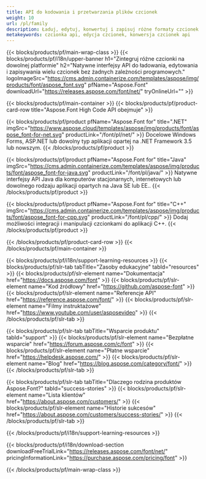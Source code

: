 ```yaml
---
title: API do kodowania i przetwarzania plików czcionek
weight: 10
url: /pl/family
description: Ładuj, edytuj, konwertuj i zapisuj różne formaty czcionek na dowolnej platformie bez żadnych innych zależności oprogramowania dzięki rozwiązaniom dla .NET, C++ i Java
metakeywords: czcionka api, edycja czcionek, konwersja czcionek api
---
```


{{< blocks/products/pf/main-wrap-class >}}
{{< blocks/products/pf/i18n/upper-banner h1="Zintegruj różne czcionki na dowolnej platformie" h2="Natywne interfejsy API do ładowania, edytowania i zapisywania wielu czcionek bez żadnych zależności programowych." logoImageSrc="https://cms.admin.containerize.com/templates/aspose/img/products/font/aspose_font.svg" pfName="Aspose.Font" downloadUrl="https://releases.aspose.com/font/net/" tryOnlineUrl="" >}}

{{< blocks/products/pf/main-container >}}
{{< blocks/products/pf/product-card-row title="Aspose.Font High Code API obejmuje" >}}

{{< blocks/products/pf/product pfName="Aspose.Font for" title=".NET" imgSrc="https://www.aspose.cloud/templates/aspose/img/products/font/aspose_font-for-net.svg" productLink="/font/pl/net/" >}}
Docelowe Windows Forms, ASP.NET lub dowolny typ aplikacji opartej na .NET Framework 3.5 lub nowszym.
{{< /blocks/products/pf/product >}}

{{< blocks/products/pf/product pfName="Aspose.Font for" title="Java" imgSrc="https://cms.admin.containerize.com/templates/aspose/img/products/font/aspose_font-for-java.svg" productLink="/font/pl/java/" >}}
Natywne interfejsy API Java dla komputerów stacjonarnych, internetowych lub dowolnego rodzaju aplikacji opartych na Java SE lub EE..
{{< /blocks/products/pf/product >}}

{{< blocks/products/pf/product pfName="Aspose.Font for" title="C++" imgSrc="https://cms.admin.containerize.com/templates/aspose/img/products/font/aspose_font-for-cpp.svg" productLink="/font/pl/cpp/" >}}
Dodaj możliwości integracji i manipulacji czcionkami do aplikacji C++.
{{< /blocks/products/pf/product >}}

{{< /blocks/products/pf/product-card-row >}}
{{< /blocks/products/pf/main-container >}}

{{< blocks/products/pf/i18n/support-learning-resources >}}
{{< blocks/products/pf/slr-tab tabTitle="Zasoby edukacyjne" tabId="resources" >}}
{{< blocks/products/pf/slr-element name="Dokumentacja" href="https://docs.aspose.com/font" >}}
{{< blocks/products/pf/slr-element name="Kod źródłowy" href="https://github.com/aspose-font" >}}
{{< blocks/products/pf/slr-element name="Referencje API" href="https://reference.aspose.com/font/" >}}
{{< blocks/products/pf/slr-element name="Filmy instruktażowe" href="https://www.youtube.com/user/asposevideo" >}}
{{< /blocks/products/pf/slr-tab >}}

{{< blocks/products/pf/slr-tab tabTitle="Wsparcie produktu" tabId="support" >}}
{{< blocks/products/pf/slr-element name="Bezpłatne wsparcie" href="https://forum.aspose.com/c/font" >}}
{{< blocks/products/pf/slr-element name="Płatne wsparcie" href="https://helpdesk.aspose.com/" >}}
{{< blocks/products/pf/slr-element name="Blog" href="https://blog.aspose.com/category/font/" >}}
{{< /blocks/products/pf/slr-tab >}}

{{< blocks/products/pf/slr-tab tabTitle="Dlaczego rodzina produktów Aspose.Font?" tabId="success-stories" >}}
{{< blocks/products/pf/slr-element name="Lista klientów" href="https://about.aspose.com/customers/" >}}
{{< blocks/products/pf/slr-element name="Historie sukcesów" href="https://about.aspose.com/customers/success-stories/" >}}
{{< /blocks/products/pf/slr-tab >}}

{{< /blocks/products/pf/i18n/support-learning-resources >}}

{{< blocks/products/pf/i18n/download-section downloadFreeTrialLink="https://releases.aspose.com/font/net/" pricingInformationLink="https://purchase.aspose.com/pricing/font" >}}

{{< /blocks/products/pf/main-wrap-class >}}